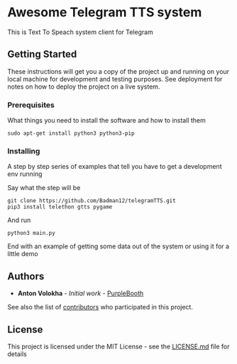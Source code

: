 # Awesome Telegram TTS system

This is Text To Speach system client for Telegram

## Getting Started

These instructions will get you a copy of the project up and running on your local machine for development and testing purposes. See deployment for notes on how to deploy the project on a live system.

### Prerequisites

What things you need to install the software and how to install them

```
sudo apt-get install python3 python3-pip
```

### Installing

A step by step series of examples that tell you have to get a development env running

Say what the step will be

```
git clone https://github.com/Badman12/telegramTTS.git
pip3 install telethon gtts pygame
```

And run

```
python3 main.py
```

End with an example of getting some data out of the system or using it for a little demo

## Authors

* **Anton Volokha** - *Initial work* - [PurpleBooth](https://github.com/Badman12)

See also the list of [contributors](https://github.com/telegramTTS/project/contributors) who participated in this project.

## License

This project is licensed under the MIT License - see the [LICENSE.md](LICENSE.md) file for details
